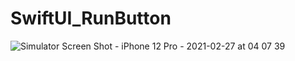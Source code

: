 # SwiftUI_RunButton

![Simulator Screen Shot - iPhone 12 Pro - 2021-02-27 at 04 07 39](https://user-images.githubusercontent.com/9380171/109343919-612fd000-78b1-11eb-899e-0d85bd66a331.png)

